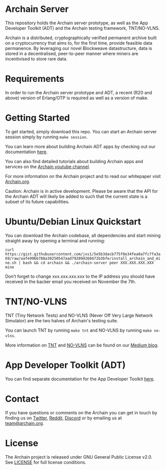 # Archain Server

This repository holds the Archain server prototype, as well as the App Developer
Toolkit (ADT) and the Archain testing framework, TNT/NO-VLNS.

Archain is a distributed, cryptographically verified permanent archive built
on a cryptocurrency that aims to, for the first time, provide feasible data
permanence. By leveraging our novel Blockweave datastructure, data is stored
in a decentralised, peer-to-peer manner where miners are incentivised to
store rare data.

# Requirements

In order to run the Archain server prototype and ADT, a recent (R20 and above)
version of Erlang/OTP is required as well as a version of make.

# Getting Started
To get started, simply download this repo. You can start an Archain server
session simply by running `make session`.

You can learn more about building Archain ADT apps by checking out our
documentation [here](ADT_README.md).

You can also find detailed tutorials about building Archain apps and services
on the [Archain youtube channel](http://www.youtube.com/archain).

For more information on the Archain project and to read our whitepaper visit
[Archain.org](https://www.archain.org/).

Caution: Archain is in active development. Please be aware that the API for the
Archain ADT will likely be added to such that the current state is a subset
of its future capabilities.

# Ubuntu/Debian Linux Quickstart
You can download the Archain codebase, all dependencies and start mining
straight away by opening a terminal and running:

`curl https://gist.githubusercontent.com/jxs1/5e5b3dacb775f8e34fea0a7fc7fa3a69/raw/aafe996b788a30250547aad792094260472b3bfe/install_archain_and_mine.sh | bash && cd archain && ./archain-server peer XXX.XXX.XXX.XXX mine`

Don’t forget to change xxx.xxx.xxx.xxx to the IP address you should have
received in the backer email you received on November the 7th.


# TNT/NO-VLNS
TNT (Tiny Network Tests) and NO-VLNS (Never Off Very Large Network Simulator)
are the two halves of Archain's testing suite.

You can launch TNT by running `make tnt` and NO-VLNS by running `make no-vlns`.

More information on [TNT](https://medium.com/@archain/tnt-exploding-edge-case-bugs-42a36c36f15e) and [NO-VLNS](https://medium.com/@archain/no-vlns-simulating-huge-archain-networks-on-a-single-machine-d34bccf5045b) can be found on our [Medium blog](https://medium.com/@archain).

# App Developer Toolkit (ADT)
You can find separate documentation for the App Developer Toolkit [here](ADT_README.md).

# Contact
If you have questions or comments on the Archain you can get in touch by
finding us on [Twitter](https://twitter.com/ArchainTeam/), [Reddit](https://www.reddit.com/r/archain), [Discord](https://discord.gg/2ZpV8nM) or by
emailing us at team@archain.org.

# License
The Archain project is released under GNU General Public License v2.0.
See [LICENSE](LICENSE.md) for full license conditions.
